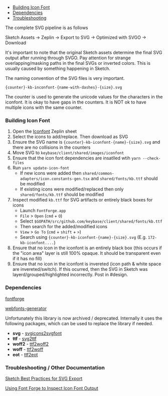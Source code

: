 * [Building Icon Font](#building-icon-font)
* [Dependencies](#dependencies)
* [Troubleshooting](#troubleshooting)

The complete SVG pipeline is as follows

Sketch Assets → Zeplin → Export to SVG → Optimized with SVGO → Download

It's important to note that the original Sketch assets determine the final SVG
output after running through SVGO. Pay attention for strange overlapping/masking
paths in the final SVGs or inverted colors. This is usually caused by something
happening in Sketch.

The naming convention of the SVG files is very important.

`{counter}-kb-inconfont-{name-with-dashes}-{size}.svg`

The counter is used to generate the unicode values for the characters in the
iconfont. It is okay to have gaps in the counters. It is NOT ok to have
multiple icons with the same counter.

### Building Icon Font

1. Open the [Iconfont](https://zpl.io/29y4w5w) Zeplin sheet
2. Select the icons to add/replace. Then download as SVG
3. Ensure the SVG name is `{counter}-kb-iconfont-{name}-{size}.svg` and there are no collisions in the counters
4. Move SVG to `keybase/client/shared/images/iconfont`
5. Ensure that the icon font dependencies are insatlled wtih `yarn --check-files`
6. Run `yarn update-icon-font`
    * If new icons were added then `shared/common-adapters/icon.constants-gen.tsx` and `shared/fonts/kb.ttf` should be modified
    * If existing icons were modified/replaced then only `shared/fonts/kb.ttf` should be modified
7. Inspect modified `kb.ttf` for SVG artifacts or entirely black boxes for icons
    * Launch `FontForge.app`
    * `File` > `Open` (`cmd` + `O`)
    * Select `$GOPATH/src/github.com/keybase/client/shared/fonts/kb.ttf`
    * Then search for the added/modified icons
    * `View` > `Go To` (`cmd` + `shift` + `>`)
    * Search using `{counter}-kb-iconfont-{name}-{size}.svg` (E.g. `172-kb-iconfont....`)
8. Ensure that no icon in the iconfont is an entirely black box (this occurs if the "icon area" layer is still 100% opaque. It should be transparent even if it has no fill)
9. Ensure that no icon in the iconfont is invereted (icon path & white space are invereted/switch). If this ocurred, then the SVG in Sketch was layerd/grouped/highlighted incorrectly. Post in #design.

### Dependencies

[fontforge](https://fontforge.github.io/en-US/downloads)

[webfonts-generator](https://github.com/sunflowerdeath/webfonts-generator)

Unfortunately this library is now archived / deprecated. Internally it uses the following packages, which can be used to replace the library if needed.

- **svg** - [svgicons2svgfont](https://github.com/nfroidure/svgicons2svgfont)
- **ttf** - [svg2ttf](https://github.com/fontello/svg2ttf)
- **woff2** - [ttf2woff2](https://github.com/nfroidure/ttf2woff2)
- **woff** - [ttf2woff](https://github.com/fontello/ttf2woff)
- **eot** - [ttf2eot](https://github.com/fontello/ttf2eot)

### Troubleshooting / Other Documentation

[Sketch Best Practices for SVG Export](./SKETCH.md)

[Using Font Forge to Inspect Icon Font Output](./FONTFORGE.md)
